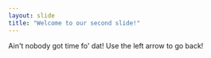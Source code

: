 ```yaml
---
layout: slide
title: "Welcome to our second slide!"
---
```

Ain't nobody got time fo' dat!
Use the left arrow to go back!

